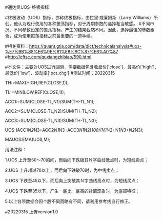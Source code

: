 #通达信UOS-终极指标

#终极波动（UOS）指标，亦称终极指标，由拉里·威廉姆斯（Larry Williams）所创。他认为现行使用的各种振荡指标，对于周期参数的选择相当敏感。
#不同市况、不同参数设定的振荡指标，产生的结果截然不同。因此，选择最佳的参数组合，成为使用振荡指标之前最重要的一道手续。

#相关资料：https://quant.gtja.com/data/dict/technicalanalysis#uos-%E7%BB%88%E6%9E%81%E6%8C%87%E6%A0%87
#http://cftsc.com/quxiangzhibiao/590.html

#本文件：主要对UOS进行回测，需要数据包含收盘价['close']、最高价['high']、最低价['low']、波动率['pct_chg']
#测试时间：20220315


TH:=MAX(HIGH,REF(CLOSE,1));

TL:=MIN(LOW,REF(CLOSE,1));

ACC1:=SUM(CLOSE-TL,N1)/SUM(TH-TL,N1);

ACC2:=SUM(CLOSE-TL,N2)/SUM(TH-TL,N2);

ACC3:=SUM(CLOSE-TL,N3)/SUM(TH-TL,N3);

UOS:(ACC1*N2*N3+ACC2*N1*N3+ACC3*N1*N2)*100/(N1*N2+N1*N3+N2*N3);

MAUOS:EMA(UOS,M);

用法注释：

1.UOS 上升至50～70的间，而后向下跌破其Ｎ字曲线低点时，为短线卖点；

2.UOS 上升超过70以上，而后向下跌破70时，为中线卖点；

3.UOS 下跌至45以下，而后向上突破其Ｎ字曲线高点时，为短线买点；

4.UOS 下跌至35以下，产生一底比一底高的背离现象时，为底部特征；

5.以上各项数据会因个股不同而略有不同，请利用参考线自行修正。



#20220315
上传version1.0